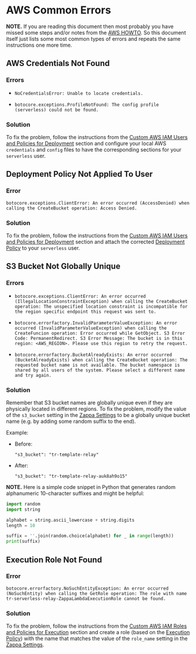 # AWS Common Errors

**NOTE.** If you are reading this document then most probably you have missed
some steps and/or notes from the [AWS HOWTO](HOWTO.md). So this document itself
just lists some most common types of errors and repeats the same instructions
one more time.

## AWS Credentials Not Found

### Errors

- `NoCredentialsError: Unable to locate credentials.`

- `botocore.exceptions.ProfileNotFound: The config profile (serverless) could
not be found.`

### Solution

To fix the problem, follow the instructions from the
[Custom AWS IAM Users and Policies for Deployment](HOWTO.md#custom-aws-iam-users-and-policies-for-deployment)
section and configure your local AWS `credentials` and `config` files to have
the corresponding sections for your `serverless` user.

## Deployment Policy Not Applied To User

### Error

`botocore.exceptions.ClientError: An error occurred (AccessDenied) when calling
the CreateBucket operation: Access Denied.`

### Solution

To fix the problem, follow the instructions from the
[Custom AWS IAM Users and Policies for Deployment](HOWTO.md#custom-aws-iam-users-and-policies-for-deployment)
section and attach the corrected [Deployment Policy](ZappaLambdaDeploymentPolicy.json)
to your `serverless` user.

## S3 Bucket Not Globally Unique

### Errors

- `botocore.exceptions.ClientError: An error occurred
(IllegalLocationConstraintException) when calling the CreateBucket operation:
The unspecified location constraint is incompatible for the region specific
endpoint this request was sent to.`

- `botocore.errorfactory.InvalidParameterValueException: An error occurred
(InvalidParameterValueException) when calling the CreateFuncion operation:
Error occurred while GetObject. S3 Error Code: PermanentRedirect. S3 Error
Message: The bucket is in this region: <AWS_REGION>. Please use this region to
retry the request.`

- `botocore.errorfactory.BucketAlreadyExists: An error occurred
(BucketAlreadyExists) when calling the CreateBucket operation: The requested
bucket name is not available. The bucket namespace is shared by all users of
the system. Please select a different name and try again.`

### Solution

Remember that S3 bucket names are globally unique even if they are physically
located in different regions. To fix the problem, modify the value of the
`s3_bucket` setting in the [Zappa Settings](../zappa_settings.json) to be a
globally unique bucket name (e.g. by adding some random suffix to the end).

Example:

- Before:

  `"s3_bucket": "tr-template-relay"`

- After:

  `"s3_bucket": "tr-template-relay-auk8ah9o15"`

**NOTE.** Here is a simple code snippet in Python that generates random
alphanumeric 10-character suffixes and might be helpful:
```python
import random
import string

alphabet = string.ascii_lowercase + string.digits
length = 10

suffix = ''.join(random.choice(alphabet) for _ in range(length))
print(suffix)
```

## Execution Role Not Found

### Error

`botocore.errorfactory.NoSuchEntityException: An error occurred (NoSuchEntity)
when calling the GetRole operation: The role with name
tr-serverless-relay-ZappaLambdaExecutionRole cannot be found.`

### Solution

To fix the problem, follow the instructions from the
[Custom AWS IAM Roles and Policies for Execution](HOWTO.md#custom-aws-iam-roles-and-policies-for-execution)
section and create a role (based on the [Execution Policy](ZappaLambdaExecutionPolicy.json))
with the name that matches the value of the `role_name` setting in the
[Zappa Settings](../zappa_settings.json).
